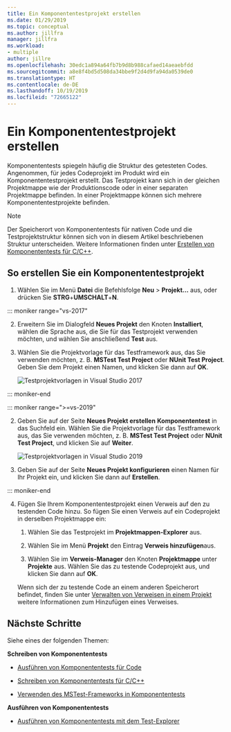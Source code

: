 ```yaml
---
title: Ein Komponententestprojekt erstellen
ms.date: 01/29/2019
ms.topic: conceptual
ms.author: jillfra
manager: jillfra
ms.workload:
- multiple
author: jillre
ms.openlocfilehash: 30edc1a894a64fb7b9d8b988cafaed14aeaebfdd
ms.sourcegitcommit: a8e8f4bd5d508da34bbe9f2d4d9fa94da0539de0
ms.translationtype: HT
ms.contentlocale: de-DE
ms.lasthandoff: 10/19/2019
ms.locfileid: "72665122"
---
```

# <a name="create-a-unit-test-project"></a>Ein Komponententestprojekt erstellen

Komponententests spiegeln häufig die Struktur des getesteten Codes. Angenommen, für jedes Codeprojekt im Produkt wird ein Komponententestprojekt erstellt. Das Testprojekt kann sich in der gleichen Projektmappe wie der Produktionscode oder in einer separaten Projektmappe befinden. In einer Projektmappe können sich mehrere Komponententestprojekte befinden.

> [!NOTE]
> Der Speicherort von Komponententests für nativen Code und die Testprojektstruktur können sich von in diesem Artikel beschriebenen Struktur unterscheiden. Weitere Informationen finden unter [Erstellen von Komponententests für C/C++](writing-unit-tests-for-c-cpp.md).

## <a name="to-create-a-unit-test-project"></a>So erstellen Sie ein Komponententestprojekt

1. Wählen Sie im Menü **Datei** die Befehlsfolge **Neu** > **Projekt...** aus, oder drücken Sie **STRG**+**UMSCHALT**+**N**.

::: moniker range="vs-2017"

2. Erweitern Sie im Dialogfeld **Neues Projekt** den Knoten **Installiert**, wählen die Sprache aus, die Sie für das Testprojekt verwenden möchten, und wählen Sie anschließend **Test** aus.

3. Wählen Sie die Projektvorlage für das Testframework aus, das Sie verwenden möchten, z. B. **MSTest Test Project** oder **NUnit Test Project**. Geben Sie dem Projekt einen Namen, und klicken Sie dann auf **OK**.

   ![Testprojektvorlagen in Visual Studio 2017](media/test-project-templates.png)

::: moniker-end

::: moniker range=">=vs-2019"

2. Geben Sie auf der Seite **Neues Projekt erstellen** **Komponententest** in das Suchfeld ein. Wählen Sie die Projektvorlage für das Testframework aus, das Sie verwenden möchten, z. B. **MSTest Test Project** oder **NUnit Test Project**, und klicken Sie auf **Weiter**.

   ![Testprojektvorlagen in Visual Studio 2019](media/vs-2019/test-project-templates.png)

3. Geben Sie auf der Seite **Neues Projekt konfigurieren** einen Namen für Ihr Projekt ein, und klicken Sie dann auf **Erstellen**.

::: moniker-end

4. Fügen Sie Ihrem Komponententestprojekt einen Verweis auf den zu testenden Code hinzu. So fügen Sie einen Verweis auf ein Codeprojekt in derselben Projektmappe ein:

   1. Wählen Sie das Testprojekt im **Projektmappen-Explorer** aus.

   2. Wählen Sie im Menü **Projekt** den Eintrag **Verweis hinzufügen**aus.

   3. Wählen Sie im **Verweis-Manager** den Knoten **Projektmappe** unter **Projekte** aus. Wählen Sie das zu testende Codeprojekt aus, und klicken Sie dann auf **OK**.

   Wenn sich der zu testende Code an einem anderen Speicherort befindet, finden Sie unter [Verwalten von Verweisen in einem Projekt](../ide/managing-references-in-a-project.md) weitere Informationen zum Hinzufügen eines Verweises.

## <a name="next-steps"></a>Nächste Schritte

Siehe eines der folgenden Themen:

**Schreiben von Komponententests**

- [Ausführen von Komponententests für Code](../test/unit-test-your-code.md)

- [Schreiben von Komponententests für C/C++](writing-unit-tests-for-c-cpp.md)

- [Verwenden des MSTest-Frameworks in Komponententests](using-microsoft-visualstudio-testtools-unittesting-members-in-unit-tests.md)

**Ausführen von Komponententests**

- [Ausführen von Komponententests mit dem Test-Explorer](../test/run-unit-tests-with-test-explorer.md)
